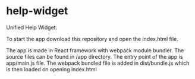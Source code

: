 # help-widget

Unified Help Widget.

To start the app download this repository and open the index.html file.

The app is made in React framework with webpack module bundler. The source files can be found in /app directory. The entry point of the app is app/main.js file. The webpack bundled file is added in dist/bundle.js which is then loaded on opening index.html